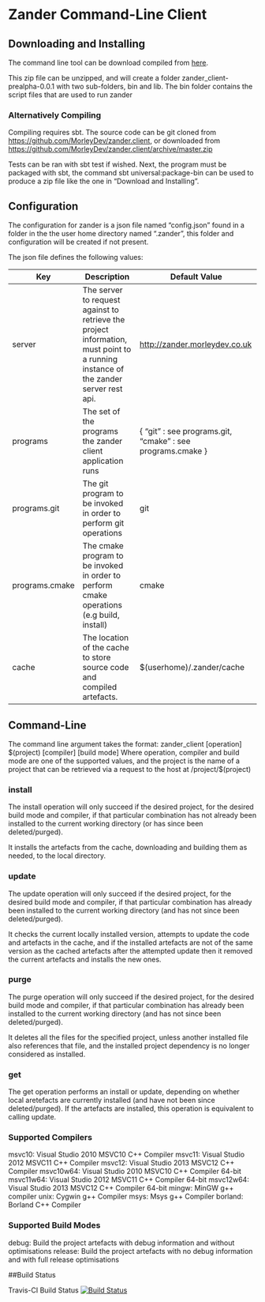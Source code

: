 # Zander Command-Line Client
## Downloading and Installing
The command line tool can be download compiled from [here](http://development.morleydev.co.uk:8080/jenkins/job/zander.client.package/lastSuccessfulBuild/artifact/target/universal/zander_client-prealpha-0.0.1.zip).

This zip file can be unzipped, and will create a folder zander_client-prealpha-0.0.1 with two sub-folders, bin and lib. The bin folder contains the script files that are used to run zander

### Alternatively Compiling
Compiling requires sbt. The source code can be git cloned from https://github.com/MorleyDev/zander.client, or downloaded from https://github.com/MorleyDev/zander.client/archive/master.zip

Tests can be ran with sbt test if wished. Next, the program must be packaged with sbt, the command sbt universal:package-bin can be used to produce a zip file like the one in “Download and Installing”.

## Configuration
The configuration for zander is a json file named “config.json” found in a folder in the the user home directory named “.zander”, this folder and configuration will be created if not present.

The json file defines the following values:

| Key | Description | Default Value |
| ------------- |-------------| -----|
| server | The server to request against to retrieve the project information, must point to a running instance of the zander server rest api. | http://zander.morleydev.co.uk |
|programs | The set of the programs the zander client application runs | { “git” : see programs.git, “cmake” : see programs.cmake } |
| programs.git | The git program to be invoked in order to perform git operations | git |
| programs.cmake | The cmake program to be invoked in order to perform cmake operations (e.g build, install) | cmake |
| cache | The location of the cache to store source code and compiled artefacts. | $(userhome)/.zander/cache

## Command-Line
The command line argument takes the format:
zander_client [operation] \$(project) [compiler] [build mode]
Where operation, compiler and build mode are one of the supported values, and the project is the name of a project that can be retrieved via a request to the host at /project/$(project)

### install
The install operation will only succeed if the desired project, for the desired build mode and compiler, if that particular combination has not already been installed to the current working directory (or has since been deleted/purged).

It installs the artefacts from the cache, downloading and building them as needed, to the local directory.

### update
The update operation will only succeed if the desired project, for the desired build mode and compiler, if that particular combination has already been installed to the current working directory (and has not since been deleted/purged).

It checks the current locally installed version, attempts to update the code and artefacts in the cache, and if the installed artefacts are not of the same version as the cached artefacts after the attempted update then it removed the current artefacts and installs the new ones.

### purge
The purge operation will only succeed if the desired project, for the desired build mode and compiler, if that particular combination has already been installed to the current working directory (and has not since been deleted/purged).

It deletes all the files for the specified project, unless another installed file also references that file, and the installed project dependency is no longer considered as installed.

### get
The get operation performs an install or update, depending on whether local aretefacts are currently installed (and have not been since deleted/purged). If the artefacts are installed, this operation is equivalent to calling update.

### Supported Compilers
msvc10: Visual Studio 2010 MSVC10 C++ Compiler
msvc11: Visual Studio 2012 MSVC11 C++ Compiler
msvc12: Visual Studio 2013 MSVC12 C++ Compiler
msvc10w64: Visual Studio 2010 MSVC10 C++ Compiler 64-bit
msvc11w64: Visual Studio 2012 MSVC11 C++ Compiler 64-bit
msvc12w64: Visual Studio 2013 MSVC12 C++ Compiler 64-bit
mingw: MinGW g++ compiler
unix: Cygwin g++ Compiler
msys: Msys g++ Compiler
borland: Borland C++ Compiler

### Supported Build Modes
debug: Build the project artefacts with debug information and without optimisations
release: Build the project artefacts with no debug information and with full release optimisations

##Build Status

Travis-CI Build Status
[![Build Status](https://travis-ci.org/MorleyDev/zander.client.svg?branch=master)](https://travis-ci.org/MorleyDev/zander.client)
